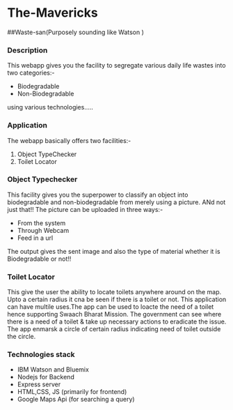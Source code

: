 # The-Mavericks

##Waste-san(Purposely sounding like Watson )

### Description
This webapp gives you the facility to segregate various daily life wastes into two categories:-
* Biodegradable
* Non-Biodegradable

using various technologies.....

### Application
The webapp basically offers two facilities:-
1. Object TypeChecker
2. Toilet Locator 

### Object Typechecker
This facility gives you the superpower to classify an object into biodegradable and non-biodegradable from merely using a picture.
ANd not just that!!
The picture can be uploaded in three ways:-
* From the system
* Through Webcam
* Feed in a url


The output gives the sent image and also the type of material whether it is Biodegradable or not!! 


### Toilet Locator
This give the user the ability to locate toilets anywhere around on the map. Upto a certain radius it cna be seen if there is a toilet or not. This application can have multile uses.The app can be used to loacte the need of a toilet hence supporting Swaach Bharat Mission. The government can see where there is a need of a toilet & take up necessary actions to eradicate the issue.
The app enmarsk a circle of certain radius indicating need of toilet outside the circle.


### Technologies stack
* IBM Watson and Bluemix
* Nodejs for Backend
* Express server
* HTML,CSS, JS (primarily for frontend)
* Google Maps Api (for searching a query)


